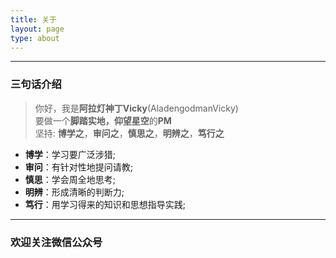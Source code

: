 ```yaml
---
title: 关于
layout: page
type: about
---
```


---

### 三句话介绍

> 你好，我是**阿拉灯神丁Vicky**(AladengodmanVicky)  
> 要做一个**脚踏实地，仰望星空**的**PM**  
> 坚持: **博学之**，**审问之**，**慎思之**，**明辨之**，**笃行之**  

* **博学**：学习要广泛涉猎;
* **审问**：有针对性地提问请教;
* **慎思**：学会周全地思考;
* **明辨**：形成清晰的判断力;
* **笃行**：用学习得来的知识和思想指导实践; 

---

### 欢迎关注微信公众号

